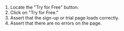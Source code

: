 1. Locate the "Try for Free" button.
2. Click on "Try for Free."
3. Assert that the sign-up or trial page loads correctly.
4. Assert that there are no errors on the page.